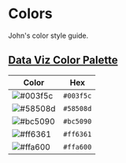 # Colors
John's color style guide.


## [Data Viz Color Palette](https://learnui.design/tools/data-color-picker.html)

| Color | Hex |
|-------|-----|
| ![#003f5c](https://via.placeholder.com/40/003f5c/000000?text=+) | `#003f5c` |
| ![#58508d](https://via.placeholder.com/40/58508d/000000?text=+) | `#58508d` | 
| ![#bc5090](https://via.placeholder.com/40/bc5090/000000?text=+) | `#bc5090` |
| ![#ff6361](https://via.placeholder.com/40/ff6361/000000?text=+) | `#ff6361` |
| ![#ffa600](https://via.placeholder.com/40/ffa600/000000?text=+) | `#ffa600` |


